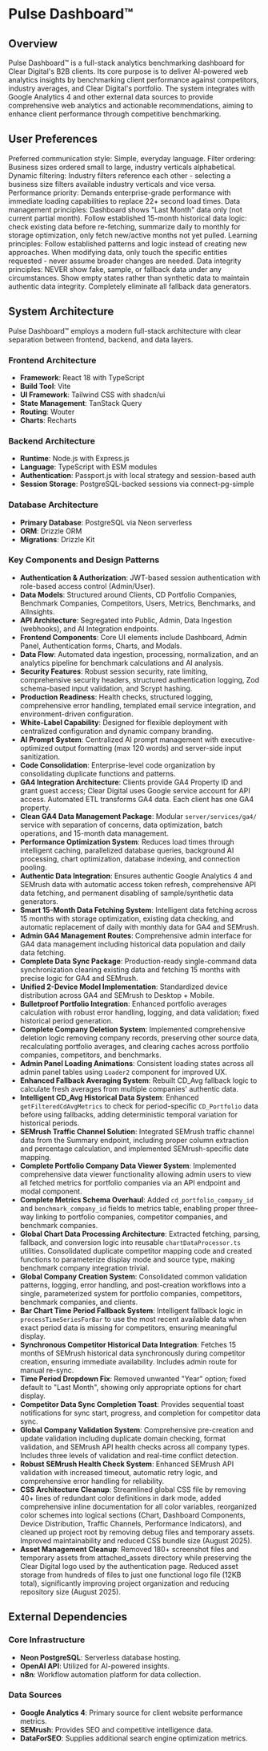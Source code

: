 # Pulse Dashboard™

## Overview
Pulse Dashboard™ is a full-stack analytics benchmarking dashboard for Clear Digital's B2B clients. Its core purpose is to deliver AI-powered web analytics insights by benchmarking client performance against competitors, industry averages, and Clear Digital's portfolio. The system integrates with Google Analytics 4 and other external data sources to provide comprehensive web analytics and actionable recommendations, aiming to enhance client performance through competitive benchmarking.

## User Preferences
Preferred communication style: Simple, everyday language.
Filter ordering: Business sizes ordered small to large, industry verticals alphabetical.
Dynamic filtering: Industry filters reference each other - selecting a business size filters available industry verticals and vice versa.
Performance priority: Demands enterprise-grade performance with immediate loading capabilities to replace 22+ second load times.
Data management principles: Dashboard shows "Last Month" data only (not current partial month). Follow established 15-month historical data logic: check existing data before re-fetching, summarize daily to monthly for storage optimization, only fetch new/active months not yet pulled.
Learning principles: Follow established patterns and logic instead of creating new approaches. When modifying data, only touch the specific entities requested - never assume broader changes are needed.
Data integrity principles: NEVER show fake, sample, or fallback data under any circumstances. Show empty states rather than synthetic data to maintain authentic data integrity. Completely eliminate all fallback data generators.

## System Architecture
Pulse Dashboard™ employs a modern full-stack architecture with clear separation between frontend, backend, and data layers.

### Frontend Architecture
- **Framework**: React 18 with TypeScript
- **Build Tool**: Vite
- **UI Framework**: Tailwind CSS with shadcn/ui
- **State Management**: TanStack Query
- **Routing**: Wouter
- **Charts**: Recharts

### Backend Architecture
- **Runtime**: Node.js with Express.js
- **Language**: TypeScript with ESM modules
- **Authentication**: Passport.js with local strategy and session-based auth
- **Session Storage**: PostgreSQL-backed sessions via connect-pg-simple

### Database Architecture
- **Primary Database**: PostgreSQL via Neon serverless
- **ORM**: Drizzle ORM
- **Migrations**: Drizzle Kit

### Key Components and Design Patterns
- **Authentication & Authorization**: JWT-based session authentication with role-based access control (Admin/User).
- **Data Models**: Structured around Clients, CD Portfolio Companies, Benchmark Companies, Competitors, Users, Metrics, Benchmarks, and AIInsights.
- **API Architecture**: Segregated into Public, Admin, Data Ingestion (webhooks), and AI Integration endpoints.
- **Frontend Components**: Core UI elements include Dashboard, Admin Panel, Authentication forms, Charts, and Modals.
- **Data Flow**: Automated data ingestion, processing, normalization, and an analytics pipeline for benchmark calculations and AI analysis.
- **Security Features**: Robust session security, rate limiting, comprehensive security headers, structured authentication logging, Zod schema-based input validation, and Scrypt hashing.
- **Production Readiness**: Health checks, structured logging, comprehensive error handling, templated email service integration, and environment-driven configuration.
- **White-Label Capability**: Designed for flexible deployment with centralized configuration and dynamic company branding.
- **AI Prompt System**: Centralized AI prompt management with executive-optimized output formatting (max 120 words) and server-side input sanitization.
- **Code Consolidation**: Enterprise-level code organization by consolidating duplicate functions and patterns.
- **GA4 Integration Architecture**: Clients provide GA4 Property ID and grant guest access; Clear Digital uses Google service account for API access. Automated ETL transforms GA4 data. Each client has one GA4 property.
- **Clean GA4 Data Management Package**: Modular `server/services/ga4/` service with separation of concerns, data optimization, batch operations, and 15-month data management.
- **Performance Optimization System**: Reduces load times through intelligent caching, parallelized database queries, background AI processing, chart optimization, database indexing, and connection pooling.
- **Authentic Data Integration**: Ensures authentic Google Analytics 4 and SEMrush data with automatic access token refresh, comprehensive API data fetching, and permanent disabling of sample/synthetic data generators.
- **Smart 15-Month Data Fetching System**: Intelligent data fetching across 15 months with storage optimization, existing data checking, and automatic replacement of daily with monthly data for GA4 and SEMrush.
- **Admin GA4 Management Routes**: Comprehensive admin interface for GA4 data management including historical data population and daily data fetching.
- **Complete Data Sync Package**: Production-ready single-command data synchronization clearing existing data and fetching 15 months with precise logic for GA4 and SEMrush.
- **Unified 2-Device Model Implementation**: Standardized device distribution across GA4 and SEMrush to Desktop + Mobile.
- **Bulletproof Portfolio Integration**: Enhanced portfolio averages calculation with robust error handling, logging, and data validation; fixed historical period generation.
- **Complete Company Deletion System**: Implemented comprehensive deletion logic removing company records, preserving other source data, recalculating portfolio averages, and clearing caches across portfolio companies, competitors, and benchmarks.
- **Admin Panel Loading Animations**: Consistent loading states across all admin panel tables using `Loader2` component for improved UX.
- **Enhanced Fallback Averaging System**: Rebuilt CD_Avg fallback logic to calculate fresh averages from multiple companies' authentic data.
- **Intelligent CD_Avg Historical Data System**: Enhanced `getFilteredCdAvgMetrics` to check for period-specific `CD_Portfolio` data before using fallbacks, adding deterministic temporal variation for historical periods.
- **SEMrush Traffic Channel Solution**: Integrated SEMrush traffic channel data from the Summary endpoint, including proper column extraction and percentage calculation, and implemented SEMrush-specific date mapping.
- **Complete Portfolio Company Data Viewer System**: Implemented comprehensive data viewer functionality allowing admin users to view all fetched metrics for portfolio companies via an API endpoint and modal component.
- **Complete Metrics Schema Overhaul**: Added `cd_portfolio_company_id` and `benchmark_company_id` fields to metrics table, enabling proper three-way linking to portfolio companies, competitor companies, and benchmark companies.
- **Global Chart Data Processing Architecture**: Extracted fetching, parsing, fallback, and conversion logic into reusable `chartDataProcessor.ts` utilities. Consolidated duplicate competitor mapping code and created functions to parameterize display mode and source type, making benchmark company integration trivial.
- **Global Company Creation System**: Consolidated common validation patterns, logging, error handling, and post-creation workflows into a single, parameterized system for portfolio companies, competitors, benchmark companies, and clients.
- **Bar Chart Time Period Fallback System**: Intelligent fallback logic in `processTimeSeriesForBar` to use the most recent available data when exact period data is missing for competitors, ensuring meaningful display.
- **Synchronous Competitor Historical Data Integration**: Fetches 15 months of SEMrush historical data synchronously during competitor creation, ensuring immediate availability. Includes admin route for manual re-sync.
- **Time Period Dropdown Fix**: Removed unwanted "Year" option; fixed default to "Last Month", showing only appropriate options for chart display.
- **Competitor Data Sync Completion Toast**: Provides sequential toast notifications for sync start, progress, and completion for competitor data sync.
- **Global Company Validation System**: Comprehensive pre-creation and update validation including duplicate domain checking, format validation, and SEMrush API health checks across all company types. Includes three levels of validation and real-time conflict detection.
- **Robust SEMrush Health Check System**: Enhanced SEMrush API validation with increased timeout, automatic retry logic, and comprehensive error handling for reliability.
- **CSS Architecture Cleanup**: Streamlined global CSS file by removing 40+ lines of redundant color definitions in dark mode, added comprehensive inline documentation for all color variables, reorganized color schemes into logical sections (Chart, Dashboard Components, Device Distribution, Traffic Channels, Performance Indicators), and cleaned up project root by removing debug files and temporary assets. Improved maintainability and reduced CSS bundle size (August 2025).
- **Asset Management Cleanup**: Removed 180+ screenshot files and temporary assets from attached_assets directory while preserving the Clear Digital logo used by the authentication page. Reduced asset storage from hundreds of files to just one functional logo file (12KB total), significantly improving project organization and reducing repository size (August 2025).

## External Dependencies
### Core Infrastructure
- **Neon PostgreSQL**: Serverless database hosting.
- **OpenAI API**: Utilized for AI-powered insights.
- **n8n**: Workflow automation platform for data collection.

### Data Sources
- **Google Analytics 4**: Primary source for client website performance metrics.
- **SEMrush**: Provides SEO and competitive intelligence data.
- **DataForSEO**: Supplies additional search engine optimization metrics.